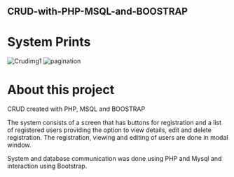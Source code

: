 ## CRUD-with-PHP-MSQL-and-BOOSTRAP

# System Prints
![Crudimg1](https://user-images.githubusercontent.com/32044051/68096347-d8587e00-fe8e-11e9-8274-da78971bafbf.png)
![pagination](https://user-images.githubusercontent.com/32044051/68096357-ed351180-fe8e-11e9-8db8-7d449511b426.png)


# About this project 

CRUD created with PHP, MSQL and BOOSTRAP

The system consists of a screen that has buttons for registration and a list of registered users providing the option to view details, edit and delete registration. The registration, viewing and editing of users are done in modal window.

System and database communication was done using PHP and Mysql and interaction using Bootstrap.



